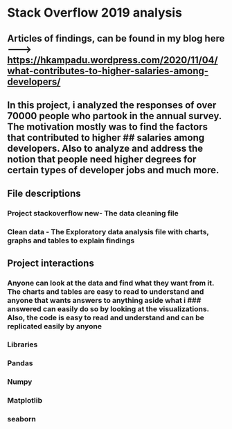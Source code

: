 # Stack Overflow 2019 analysis
## Articles of findings, can be found in my blog here ---> https://hkampadu.wordpress.com/2020/11/04/what-contributes-to-higher-salaries-among-developers/
## In this project, i analyzed the responses of over 70000 people who partook in the annual survey. The motivation mostly was to find the factors that contributed to higher  ## salaries among developers. Also to analyze and address the notion that people need higher degrees for certain types of developer jobs and much more.

## File descriptions
### Project stackoverflow new- The data cleaning file
### Clean data - The Exploratory data analysis file with charts, graphs and tables to explain findings
## Project interactions
### Anyone can look at the data and find what they want from it. The charts and tables are easy to read to understand and anyone that wants answers to anything aside what i ### answered can easily do so by looking at the visualizations. Also, the code is easy to read and understand and can be replicated easily by anyone


### Libraries
### Pandas
### Numpy
### Matplotlib
### seaborn

